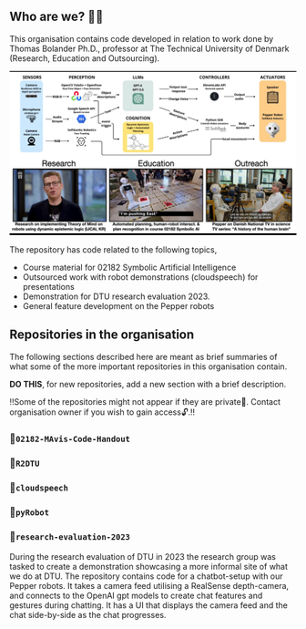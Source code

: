 ## Who are we? 🙋‍♀️
This organisation contains code developed in relation to work done by Thomas Bolander Ph.D., professor at The Technical University of Denmark (Research, Education and Outsourcing).

![Alt Text](https://github.com/MAvis-DTU/.github/blob/722fa67c977b14d3091509da35598a84075461e9/images/what_we_do.jpeg)

The repository has code related to the following topics,
- Course material for 02182 Symbolic Artificial Intelligence
- Outsourced work with robot demonstrations (cloudspeech) for presentations
- Demonstration for DTU research evaluation 2023.
- General feature development on the Pepper robots 

## Repositories in the organisation
The following sections described here are meant as brief summaries of what some of the more important repositories in this organisation contain.

**DO THIS**, for new repositories, add a new section with a brief description.

‼️Some of the repositories might not appear if they are private🔐. Contact organisation owner if you wish to gain access🔓.‼️

### 📂`02182-MAvis-Code-Handout`

### 📂`R2DTU`

### 📂`cloudspeech`

### 📂`pyRobot`

### 📂`research-evaluation-2023`
During the research evaluation of DTU in 2023 the research group was tasked to create a demonstration showcasing a more informal site of what we do at DTU. The repository contains code for a chatbot-setup with our Pepper robots. It takes a camera feed utilising a RealSense depth-camera, and connects to the OpenAI gpt models to create chat features and gestures during chatting. It has a UI that displays the camera feed and the chat side-by-side as the chat progresses.



<!--

**Here are some ideas to get you started:**

🙋‍♀️ A short introduction - what is your organization all about?
🌈 Contribution guidelines - how can the community get involved?
👩‍💻 Useful resources - where can the community find your docs? Is there anything else the community should know?
🍿 Fun facts - what does your team eat for breakfast?
🧙 Remember, you can do mighty things with the power of [Markdown](https://docs.github.com/github/writing-on-github/getting-started-with-writing-and-formatting-on-github/basic-writing-and-formatting-syntax)
-->
